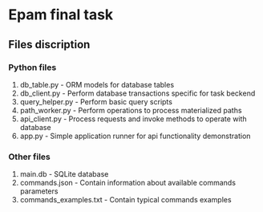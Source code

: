 # Epam final task

## Files discription

### Python files
1. db_table.py - ORM models for database tables
2. db_client.py - Perform database transactions specific for task beckend
3. query_helper.py - Perform basic query scripts
4. path_worker.py - Perform operations to process materialized paths
5. api_client.py - Process requests and invoke methods to operate with database
6. app.py - Simple application runner for api functionality demonstration

### Other files
1. main.db - SQLite database
2. commands.json - Contain information about available commands parameters
3. commands_examples.txt - Contain typical commands examples
